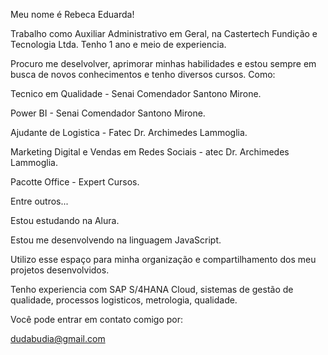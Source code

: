 Meu nome é Rebeca Eduarda!

Trabalho como Auxiliar Administrativo em Geral, na Castertech Fundição e Tecnologia Ltda. Tenho 1 ano e meio de experiencia.

Procuro me deselvolver, aprimorar minhas habilidades e estou sempre em busca de novos conhecimentos e tenho diversos cursos. Como:

Tecnico em Qualidade - Senai Comendador Santono Mirone.

Power BI - Senai Comendador Santono Mirone.

Ajudante de Logistica - Fatec Dr. Archimedes Lammoglia.

Marketing Digital e Vendas em Redes Sociais - atec Dr. Archimedes Lammoglia.

Pacotte Office - Expert Cursos. 

Entre outros...

Estou estudando na Alura.

Estou me desenvolvendo na linguagem JavaScript.

Utilizo esse espaço para minha organização e compartilhamento dos meu projetos desenvolvidos.


Tenho experiencia com SAP S/4HANA Cloud, sistemas de gestão de qualidade, processos logisticos, metrologia, qualidade.


Você pode entrar em contato comigo por:

dudabudia@gmail.com
